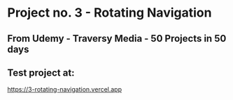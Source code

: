 # Project no. 3 - Rotating Navigation

## From Udemy - Traversy Media - 50 Projects in 50 days

## Test project at: 

https://3-rotating-navigation.vercel.app